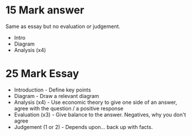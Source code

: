 # 15 Mark answer #
Same as essay but no evaluation or judgement.
- Intro
- Diagram
- Analysis (x4)

# 25 Mark Essay #
- Introduction - Define key points
- Diagram - Draw a relevant diagram
- Analysis (x4) - Use economic theory to give one side of an answer, agree with the question / a positive response
- Evaluation (x3) - Give balance to the answer. Negatives, why you don't agree
- Judgement (1 or 2) - Depends upon... back up with facts.
